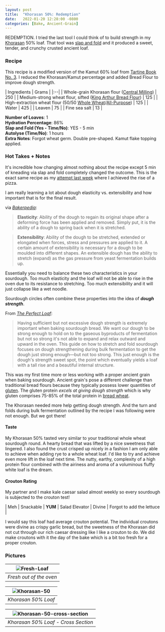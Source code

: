 ```yaml
---
layout: post
title:  "Khorasan 50%: Redemption"
date:   2022-01-20 12:28:00 -0800
categories: [Bake, Ancient-Grain]
---
```


REDEMPTION. I tried the last tool I could think of to build strength in my [Khorasan](https://en.wikipedia.org/wiki/Khorasan_wheat) 50% loaf. That tool was [slap and fold](https://www.theperfectloaf.com/guides/slap-and-fold/) and it produced a sweet, tender, and crunchy crusted ancient loaf. 

### Recipe
This recipe is a modified version of the Kamut 60% loaf from [Tartine Book No. 3](https://www.amazon.com/dp/B00F8H0FKU/ref=dp-kindle-redirect?_encoding=UTF8&btkr=1).  I reduced the Khorasan/Kamut percentage and added Bread Flour to improve dough strength.

| Ingredients | Grams |
|:--| 
| Whole-grain Khorasan flour ([Central Milling](https://centralmilling.com/product/organic-whole-khorasan-flour/)) | 250 |
| Medium-strong wheat flour, sifted ([King Arthur Bread Flour](https://shop.kingarthurbaking.com/items/organic-bread-flour)) | 125 |
| High-extraction wheat flour (50/50 [Whole Wheat](https://shop.kingarthurbaking.com/items/100-organic-whole-wheat-flour)/[All-Purpose](https://shop.kingarthurbaking.com/items/organic-all-purpose-flour)) | 125 |
| Water | 425 |
| Leaven | 75 |
| Fine sea salt | 13 |

**Number of Loaves**: 1 <br />
**Hydration Percentage**: 86% <br />
**Slap and Fold (Yes - Time/No)**: YES - 5 min<br />
**Autolyse (Time/No)**: 1 hours<br />
**Extra Notes**: Forgot wheat germ. Double pre-shaped. Kamut flake topping applied.

### Hot Takes + Notes

It's incredible how changing almost nothing about the recipe except 5 min of kneading via slap and fold completely changed the outcome. This is the exact same recipe as my [attempt last week](https://bthomas2622.github.io/bread-log/bake/ancient-grain/2022/01/15/khorasan-50.html) where I achieved the rise of a pizza. 

I am really learning a lot about dough elasticity vs. extensibility and how important that is for the final result. 

via [_Bakerpedia_](https://bakerpedia.com/processes/dough-handling-properties/):

> **Elasticity**: Ability of the dough to regain its original shape after a deforming force has been applied and removed. Simply put, it is the ability of a dough to spring back when it is stretched.

> **Extensibility**: Ability of the dough to be stretched, extended or elongated when forces, stress and pressures are applied to it. A certain amount of extensibility is necessary for a dough to be moulded into different shapes. An extensible dough has the ability to stretch (expand) as the gas pressure from yeast fermentation builds up.

Essentially you need to balance these two characteristics in your sourdough. Too much elasticity and the loaf will not be able to rise in the oven due to its resistance to stretching. Too much extensibility and it will just collapse like a wet noodle. 

Sourdough circles often combine these properties into the idea of **_dough strength_**.

From [_The Perfect Loaf_](https://www.theperfectloaf.com/guides/how-to-stretch-and-fold-sourdough/):

> Having sufficient but not excessive dough strength is extremely important when baking sourdough bread. We want our dough to be strong enough to hold on to the gaseous byproducts of fermentation but not so strong it's not able to expand and relax outward and upward in the oven. This guide on how to stretch and fold sourdough focuses on dough strengthening during bulk fermentation to get the dough just strong enough—but not too strong. This just enough is the dough's strength sweet spot, the point which eventually yields a loaf with a tall rise and a beautiful internal structure.

This was my first time more or less working with a proper ancient grain when baking sourdough. Ancient grain's pose a different challenge than traditional bread flours because they typically possess lower quantities of [gluten](https://en.wikipedia.org/wiki/Gluten). The gluten protein _excels at giving dough strength_ which is why gluten comprises 75-85% of the total protein in [bread wheat](https://en.wikipedia.org/wiki/Common_wheat).

The Khorasan needed more help getting dough strength. And the turn and folds during bulk fermentation outlined by the recipe I was following were not enough. But we got there!

#### Taste

My Khorasan 50% tasted very similar to your traditional whole wheat sourdough round. A hearty bread that was lifted by a nice sweetness that lingered. I also found the crust crisped up nicely in a fashion I am only able to achieve when adding rye to a whole wheat loaf. I'd like to try and achieve even more lift in the loaf next time. The nutty, earthy, complexity of a high protein flour combined with the airiness and aroma of a voluminous fluffy white loaf is the dream.

#### Crouton Rating

My partner and I make kale caesar salad almost weekly so every sourdough is subjected to the crouton test!

| Meh | Snackable | **YUM** | Salad Elevator | Divine | Forgot to add the lettuce |

I would say this loaf had average crouton potential. The individual croutons were divine as crispy garlic bread, but the sweetness of the Khorasan did not cut through our rich caesar dressing like I like a crouton to do. We did make croutons with it the day of the bake which is a bit too fresh for a proper crouton.

### Pictures

| ![Fresh-Loaf](https://user-images.githubusercontent.com/15069517/150585638-9d1d8ecc-a06e-4664-aef0-c5c63e5f4d10.jpg) | 
|:--:| 
| *Fresh out of the oven* |

| ![Khorasan-50](https://user-images.githubusercontent.com/15069517/150585675-1f4f14cc-8147-4087-9aa8-cd7a6536c197.jpg) | 
|:--:| 
| *Khorasan 50% Loaf* |

| ![Khorasan-50-cross-section](https://user-images.githubusercontent.com/15069517/150585701-0da22048-177f-47c8-842c-926c6e6035fa.jpg) | 
|:--:| 
| *Khorasan 50% Loaf - Cross Section* |